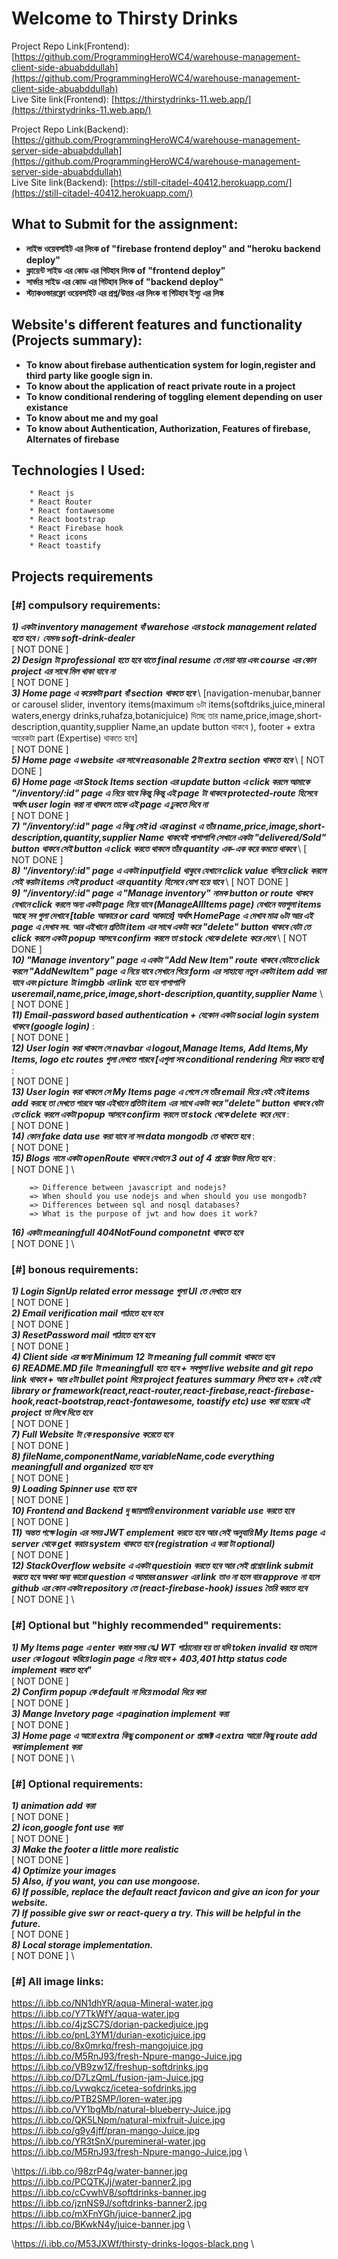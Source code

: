 # Welcome to **Thirsty Drinks**

Project Repo Link(Frontend): [https://github.com/ProgrammingHeroWC4/warehouse-management-client-side-abuabddullah](https://github.com/ProgrammingHeroWC4/warehouse-management-client-side-abuabddullah) \
Live Site link(Frontend): [https://thirstydrinks-11.web.app/](https://thirstydrinks-11.web.app/) 

Project Repo Link(Backend): [https://github.com/ProgrammingHeroWC4/warehouse-management-server-side-abuabddullah](https://github.com/ProgrammingHeroWC4/warehouse-management-server-side-abuabddullah) \
Live Site link(Backend): [https://still-citadel-40412.herokuapp.com/](https://still-citadel-40412.herokuapp.com/) 



## What to Submit for the assignment:
* **লাইভ ওয়েবসাইট এর লিংক of "firebase frontend deploy" and "heroku backend deploy"**
* **ক্লায়েন্ট সাইড এর কোড এর গিটহাব লিংক of "frontend deploy"**
* **সার্ভার সাইড এর কোড এর গিটহাব লিংক of "backend deploy"**
* **স্ট্যাকওভারফ্লো ওয়েবসাইট এর প্রশ্ন/উত্তর এর লিংক বা গিটহাব ইস্যু এর লিঙ্ক**


## Website's different features and functionality (Projects summary):
* **To know about firebase authentication system for login,register and third party like google sign in.**
* **To know about the application of react private route in a project**
* **To know conditional rendering of toggling element depending on user existance**
* **To know about me and my goal**
* **To know about Authentication, Authorization, Features of firebase, Alternates of firebase**



## Technologies I Used:
        * React js
        * React Router
        * React fontawesome
        * React bootstrap
        * React Firebase hook
        * React icons
        * React toastify



## Projects requirements

### [#] compulsory requirements:
**_1) একটা inventory management বাঁ warehose এর stock management related হতে হবে। যেমনঃ soft-drink-dealer_** \
[ NOT DONE ] \
**_2) Design টা professional হতে হবে যাতে final resume তে দেয়া যায় এবং course এর কোন project এর সাথে মিল থাকা যাবে না_** \
[ NOT DONE ] \
**_3) Home page এ কয়েকটা part বাঁ section থাকতে হবে_** \ [navigation-menubar,banner or carousel slider, inventory items(maximum ৬টা items(softdriks,juice,mineral waters,energy drinks,ruhafza,botanicjuice) দিচ্ছে তার name,price,image,short-description,quantity,supplier Name,an update button থাকবে ), footer + extra আরেকটা part (Expertise) থাকতে হবে] \
[ NOT DONE ] \
**_5) Home page এ website এর সাথে reasonable 2টা extra section থাকতে হবে_** \ 
[ NOT DONE ] \
**_6) Home page এর Stock Items section এর update button এ click করলে আমাকে "/inventory/:id" page এ নিয়ে যাবে কিন্তু কিন্তু এই page টা থাকবে protected-route হিসেবে অর্থাৎ user login করা না থাকলে তাকে এই page এ ঢুকতে দিবে না_** \
[ NOT DONE ] \
**_7) "/inventory/:id" page এ কিছু সেই id এর aginst এ তাঁর name,price,image,short-description,quantity,supplier Name থাকবেই পাশাপাশি সেখানে একটা "delivered/Sold" button থাকবে সেই button এ click করতে থাকলে তাঁর quantity এক-এক করে কমতে থাকবে_** \ 
[ NOT DONE ] \
**_8) "/inventory/:id" page এ একটা inputfield থাকুবে যেখানে click value বসিয়ে click করলে সেই কয়টা items সেই product এর quantity হিসেবে যোগ হয়ে যাবে_** \ 
[ NOT DONE ] \
**_9) "/inventory/:id" page এ "Manage inventory" নামক button or route থাকবে যেখানে click করলে অন্য একটা page নিয়ে যাবে (ManageAllItems page) যেখানে যত্তগুলা items আছে সব গুলা দেখাবে [table আকারে or card আকারে] অর্থাৎ HomePage এ দেখাব মাত্র ৬টা আর এই page এ দেখাব সব. আর এইখানে প্রতিটা item এর সাথে একটা করে "delete" button থাকবে যেটা তে click করলে একটা popup আসবে confirm করলে তা stock থেকে delete করে দেবে_** \ 
[ NOT DONE ] \
**_10) "Manage inventory" page এ একটা "Add New Item" route থাকবে যেটাতে click করলে "AddNewItem" page এ নিয়ে যাবে সেখানে গিয়ে form এর সাহায্যে নতুন একটা item add করা যাবে এবং picture টা imgbb এর link হতে হবে পাশাপাশি useremail,name,price,image,short-description,quantity,supplier Name_** \ 
[ NOT DONE ] \
**_11) Email-password based authentication + যেকোন একটা social login system থাকবে (google login)_**  : \
[ NOT DONE ] \
**_12) User login করা থাকলে সে navbar এ logout,Manage Items, Add Items,My Items, logo etc routes গুলা দেখতে পারবে [এগুলা সব conditional rendering দিয়ে করতে হবে]_**  : \
[ NOT DONE ] \
**_13) User login করা থাকলে সে My Items page এ গেলে সে তাঁর email দিয়ে যেই যেই items add করছে তা দেখতে পারবে আর এইখানে প্রতিটা item এর সাথে একটা করে "delete" button থাকবে যেটা তে click করলে একটা popup আসবে confirm করলে তা stock থেকে delete করে দেবে_**  : \
[ NOT DONE ] \
**_14) কোন fake data use করা যাবে না সব data mongodb তে থাকতে হবে_**  : \
[ NOT DONE ] \
**_15) Blogs নামে একটা openRoute থাকবে যেখানে 3 out of 4 প্রশ্নের উত্তর দিতে হবে_**  : \
[ NOT DONE ] \

        => Difference between javascript and nodejs?
        => When should you use nodejs and when should you use mongodb?
        => Differences between sql and nosql databases?    
        => What is the purpose of jwt and how does it work?    

**_16) একটা meaningfull 404NotFound componetnt থাকতে হবে_** \
[ NOT DONE ] \




### [#] bonous requirements:
**_1) Login SignUp related error message গুলা UI তে দেখাতে হবে_** \
[ NOT DONE ] \
**_2) Email verification mail পাঠাতে হবে হবে_** \
[ NOT DONE ] \
**_3) ResetPassword mail পাঠাতে হবে হবে_** \
[ NOT DONE ] \
**_4) Client side এর জন্য Minimum 12 টা meaning full commit থাকতে হবে_** \
**_6) README.MD file টা meaningfull হতে হবে + সবগুলা live website and git repo link থাকবে +  আর ৫টা bullet point দিয়ে project features summary লিখতে হবে + যেই যেই library or framework(react,react-router,react-firebase,react-firebase-hook,react-bootstrap,react-fontawesome, toastify etc) use করা হয়েছে এই project তা লিখে দিতে হবে_** \
[ NOT DONE ] \
**_7) Full Website টা কে responsive করেতে হবে_** \
[ NOT DONE ] \
**_8) fileName,componentName,variableName,code everything meaningfull and organized হতে হবে_** \
[ NOT DONE ] \
**_9) Loading Spinner use হতে হবে_** \
[ NOT DONE ] \
**_10) Frontend and Backend দু জায়গায়ি environment variable use করতে হবে_** \
[ NOT DONE ] \
**_11) অন্তত পক্ষে login এর সময় JWT emplement করতে হবে আর সেই অনুযায়ি My Items page এ server থেকে get করার system থাকতে হবে (registration এ করা টা optional)_** \
[ NOT DONE ] \
**_12) StackOverflow website এ একটা questioin করতে হবে আর সেই প্রশ্নের link submit করতে হবে অথবা অন্য কারো question এ আমারর answer এর link তাও না হলে বার approve না হলে github এর কোন একটা repository তে (react-firebase-hook) issues তৈরি করতে হবে_** \
[ NOT DONE ] \



### [#] Optional but "highly recommended" requirements:
**_1) My Items page এ enter করার সময় যেJ WT পাঠানোর হয় তা যদি token invalid হয় তাহলে user কে logout করিয়ে login page এ নিয়ে যাবে + 403,401 http status code implement করতে হবে"_** \
[ NOT DONE ] \
**_2) Confirm popup কে default না দিয়ে modal দিয়ে করা_** \
[ NOT DONE ] \
**_3) Mange Invetory page এ pagination implement করা_** \
[ NOT DONE ] \
**_3) Home page এ আরো extra কিছু component or প্রজেক্ট এ extra আরো কিছু route add করা implement করা_** \
[ NOT DONE ] \



### [#] Optional requirements:
**_1) animation add করা_** \
[ NOT DONE ] \
**_2) icon,google font use করা_** \
[ NOT DONE ] \
**_3) Make the footer a little more realistic_** \
[ NOT DONE ] \
**_4) Optimize your images_** \
**_5) Also, if you want, you can use mongoose._** \
**_6) If possible, replace the default react favicon and give an icon for your website._** \
**_7) If possible give swr or react-query a try. This will be helpful in the future._** \
[ NOT DONE ] \
**_8) Local storage implementation._** \
[ NOT DONE ] \



### [#] All image links:
https://i.ibb.co/NN1dhYR/aqua-Mineral-water.jpg \
https://i.ibb.co/Y7TkWfY/aqua-water.jpg \
https://i.ibb.co/4jzSC7S/dorian-packedjuice.jpg \
https://i.ibb.co/pnL3YM1/durian-exoticjuice.jpg \
https://i.ibb.co/8x0mrkq/fresh-mangojuice.jpg \
https://i.ibb.co/M5RnJ93/fresh-Npure-mango-Juice.jpg \
https://i.ibb.co/VB9zw1Z/freshup-softdrinks.jpg \
https://i.ibb.co/D7LzQmL/fusion-jam-Juice.jpg \
https://i.ibb.co/Lvwqkcz/icetea-sofdrinks.jpg \
https://i.ibb.co/PTB2SMP/loren-water.jpg \
https://i.ibb.co/VY1bgMb/natural-blueberry-Juice.jpg \
https://i.ibb.co/QK5LNpm/natural-mixfruit-Juice.jpg \
https://i.ibb.co/g9y4jff/pran-mango-Juice.jpg \
https://i.ibb.co/YR3tSnX/puremineral-water.jpg \
https://i.ibb.co/M5RnJ93/fresh-Npure-mango-Juice.jpg \

 \https://i.ibb.co/98zrP4g/water-banner.jpg \
https://i.ibb.co/PCQTKJj/water-banner2.jpg \
https://i.ibb.co/cCvwhV8/softdrinks-banner.jpg \
https://i.ibb.co/jznNS9J/softdrinks-banner2.jpg \
https://i.ibb.co/mXFnYGh/juice-banner2.jpg \
https://i.ibb.co/BKwkN4y/juice-banner.jpg \

 \https://i.ibb.co/M53JXWf/thirsty-drinks-logos-black.png \